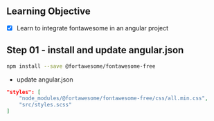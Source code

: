 ## Learning Objective
- [x] Learn to integrate fontawesome in an angular project

## Step 01 - install and update angular.json

```sh
npm install --save @fortawesome/fontawesome-free
```

- update angular.json

```json
"styles": [
    "node_modules/@fortawesome/fontawesome-free/css/all.min.css",
    "src/styles.scss"
]
```